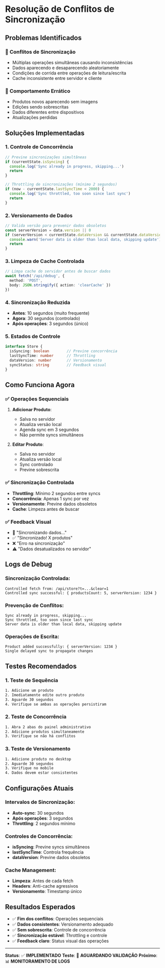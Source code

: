 # Resolução de Conflitos de Sincronização

## Problemas Identificados

### 🔄 **Conflitos de Sincronização**
- Múltiplas operações simultâneas causando inconsistências
- Dados aparecendo e desaparecendo aleatoriamente
- Condições de corrida entre operações de leitura/escrita
- Cache inconsistente entre servidor e cliente

### 📱 **Comportamento Errático**
- Produtos novos aparecendo sem imagens
- Edições sendo sobrescritas
- Dados diferentes entre dispositivos
- Atualizações perdidas

## Soluções Implementadas

### 1. **Controle de Concorrência**

```typescript
// Previne sincronizações simultâneas
if (currentState.isSyncing) {
  console.log('Sync already in progress, skipping...')
  return
}

// Throttling de sincronizações (mínimo 2 segundos)
if (now - currentState.lastSyncTime < 2000) {
  console.log('Sync throttled, too soon since last sync')
  return
}
```

### 2. **Versionamento de Dados**

```typescript
// Valida versão para prevenir dados obsoletos
const serverVersion = data.version || 0
if (serverVersion < currentState.dataVersion && currentState.dataVersion > 0) {
  console.warn('Server data is older than local data, skipping update')
  return
}
```

### 3. **Limpeza de Cache Controlada**

```typescript
// Limpa cache do servidor antes de buscar dados
await fetch('/api/debug', {
  method: 'POST',
  body: JSON.stringify({ action: 'clearCache' })
})
```

### 4. **Sincronização Reduzida**

- **Antes**: 10 segundos (muito frequente)
- **Agora**: 30 segundos (controlado)
- **Após operações**: 3 segundos (único)

### 5. **Estados de Controle**

```typescript
interface Store {
  isSyncing: boolean        // Previne concorrência
  lastSyncTime: number      // Throttling
  dataVersion: number       // Versionamento
  syncStatus: string        // Feedback visual
}
```

## Como Funciona Agora

### ✅ **Operações Sequenciais**
1. **Adicionar Produto**:
   - Salva no servidor
   - Atualiza versão local
   - Agenda sync em 3 segundos
   - Não permite syncs simultâneos

2. **Editar Produto**:
   - Salva no servidor
   - Atualiza versão local
   - Sync controlado
   - Previne sobrescrita

### ✅ **Sincronização Controlada**
- **Throttling**: Mínimo 2 segundos entre syncs
- **Concorrência**: Apenas 1 sync por vez
- **Versionamento**: Previne dados obsoletos
- **Cache**: Limpeza antes de buscar

### ✅ **Feedback Visual**
- 🔄 "Sincronizando dados..."
- ✅ "Sincronizado! X produtos"
- ❌ "Erro na sincronização"
- ⚠️ "Dados desatualizados no servidor"

## Logs de Debug

### Sincronização Controlada:
```
Controlled fetch from: /api/store?t=...&clear=1
Controlled sync successful: { productsCount: 5, serverVersion: 1234 }
```

### Prevenção de Conflitos:
```
Sync already in progress, skipping...
Sync throttled, too soon since last sync
Server data is older than local data, skipping update
```

### Operações de Escrita:
```
Product added successfully: { serverVersion: 1234 }
Single delayed sync to propagate changes
```

## Testes Recomendados

### 1. **Teste de Sequência**
```bash
1. Adicione um produto
2. Imediatamente edite outro produto
3. Aguarde 30 segundos
4. Verifique se ambas as operações persistiram
```

### 2. **Teste de Concorrência**
```bash
1. Abra 2 abas do painel administrativo
2. Adicione produtos simultaneamente
3. Verifique se não há conflitos
```

### 3. **Teste de Versionamento**
```bash
1. Adicione produto no desktop
2. Aguarde 30 segundos
3. Verifique no mobile
4. Dados devem estar consistentes
```

## Configurações Atuais

### Intervalos de Sincronização:
- **Auto-sync**: 30 segundos
- **Após operações**: 3 segundos
- **Throttling**: 2 segundos mínimo

### Controles de Concorrência:
- **isSyncing**: Previne syncs simultâneos
- **lastSyncTime**: Controla frequência
- **dataVersion**: Previne dados obsoletos

### Cache Management:
- **Limpeza**: Antes de cada fetch
- **Headers**: Anti-cache agressivos
- **Versionamento**: Timestamp único

## Resultados Esperados

- ✅ **Fim dos conflitos**: Operações sequenciais
- ✅ **Dados consistentes**: Versionamento adequado
- ✅ **Sem sobrescrita**: Controle de concorrência
- ✅ **Sincronização estável**: Throttling e controle
- ✅ **Feedback claro**: Status visual das operações

---

**Status**: ✅ **IMPLEMENTADO**
**Teste**: 🧪 **AGUARDANDO VALIDAÇÃO**
**Próximo**: 📊 **MONITORAMENTO DE LOGS**